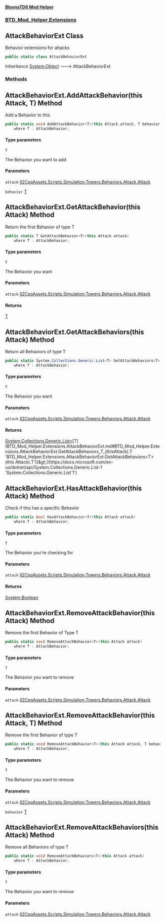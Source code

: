 #### [BloonsTD6 Mod Helper](README.md 'README')
### [BTD_Mod_Helper.Extensions](README.md#BTD_Mod_Helper.Extensions 'BTD_Mod_Helper.Extensions')

## AttackBehaviorExt Class

Behavior extensions for attacks

```csharp
public static class AttackBehaviorExt
```

Inheritance [System.Object](https://docs.microsoft.com/en-us/dotnet/api/System.Object 'System.Object') &#129106; AttackBehaviorExt
### Methods

<a name='BTD_Mod_Helper.Extensions.AttackBehaviorExt.AddAttackBehavior_T_(thisAttack,T)'></a>

## AttackBehaviorExt.AddAttackBehavior<T>(this Attack, T) Method

Add a Behavior to this

```csharp
public static void AddAttackBehavior<T>(this Attack attack, T behavior)
    where T : AttackBehavior;
```
#### Type parameters

<a name='BTD_Mod_Helper.Extensions.AttackBehaviorExt.AddAttackBehavior_T_(thisAttack,T).T'></a>

`T`

The Behavior you want to add
#### Parameters

<a name='BTD_Mod_Helper.Extensions.AttackBehaviorExt.AddAttackBehavior_T_(thisAttack,T).attack'></a>

`attack` [Il2CppAssets.Scripts.Simulation.Towers.Behaviors.Attack.Attack](https://docs.microsoft.com/en-us/dotnet/api/Il2CppAssets.Scripts.Simulation.Towers.Behaviors.Attack.Attack 'Il2CppAssets.Scripts.Simulation.Towers.Behaviors.Attack.Attack')

<a name='BTD_Mod_Helper.Extensions.AttackBehaviorExt.AddAttackBehavior_T_(thisAttack,T).behavior'></a>

`behavior` [T](BTD_Mod_Helper.Extensions.AttackBehaviorExt.md#BTD_Mod_Helper.Extensions.AttackBehaviorExt.AddAttackBehavior_T_(thisAttack,T).T 'BTD_Mod_Helper.Extensions.AttackBehaviorExt.AddAttackBehavior<T>(this Attack, T).T')

<a name='BTD_Mod_Helper.Extensions.AttackBehaviorExt.GetAttackBehavior_T_(thisAttack)'></a>

## AttackBehaviorExt.GetAttackBehavior<T>(this Attack) Method

Return the first Behavior of type T

```csharp
public static T GetAttackBehavior<T>(this Attack attack)
    where T : AttackBehavior;
```
#### Type parameters

<a name='BTD_Mod_Helper.Extensions.AttackBehaviorExt.GetAttackBehavior_T_(thisAttack).T'></a>

`T`

The Behavior you want
#### Parameters

<a name='BTD_Mod_Helper.Extensions.AttackBehaviorExt.GetAttackBehavior_T_(thisAttack).attack'></a>

`attack` [Il2CppAssets.Scripts.Simulation.Towers.Behaviors.Attack.Attack](https://docs.microsoft.com/en-us/dotnet/api/Il2CppAssets.Scripts.Simulation.Towers.Behaviors.Attack.Attack 'Il2CppAssets.Scripts.Simulation.Towers.Behaviors.Attack.Attack')

#### Returns
[T](BTD_Mod_Helper.Extensions.AttackBehaviorExt.md#BTD_Mod_Helper.Extensions.AttackBehaviorExt.GetAttackBehavior_T_(thisAttack).T 'BTD_Mod_Helper.Extensions.AttackBehaviorExt.GetAttackBehavior<T>(this Attack).T')

<a name='BTD_Mod_Helper.Extensions.AttackBehaviorExt.GetAttackBehaviors_T_(thisAttack)'></a>

## AttackBehaviorExt.GetAttackBehaviors<T>(this Attack) Method

Return all Behaviors of type T

```csharp
public static System.Collections.Generic.List<T> GetAttackBehaviors<T>(this Attack attack)
    where T : AttackBehavior;
```
#### Type parameters

<a name='BTD_Mod_Helper.Extensions.AttackBehaviorExt.GetAttackBehaviors_T_(thisAttack).T'></a>

`T`

The Behavior you want
#### Parameters

<a name='BTD_Mod_Helper.Extensions.AttackBehaviorExt.GetAttackBehaviors_T_(thisAttack).attack'></a>

`attack` [Il2CppAssets.Scripts.Simulation.Towers.Behaviors.Attack.Attack](https://docs.microsoft.com/en-us/dotnet/api/Il2CppAssets.Scripts.Simulation.Towers.Behaviors.Attack.Attack 'Il2CppAssets.Scripts.Simulation.Towers.Behaviors.Attack.Attack')

#### Returns
[System.Collections.Generic.List&lt;](https://docs.microsoft.com/en-us/dotnet/api/System.Collections.Generic.List-1 'System.Collections.Generic.List`1')[T](BTD_Mod_Helper.Extensions.AttackBehaviorExt.md#BTD_Mod_Helper.Extensions.AttackBehaviorExt.GetAttackBehaviors_T_(thisAttack).T 'BTD_Mod_Helper.Extensions.AttackBehaviorExt.GetAttackBehaviors<T>(this Attack).T')[&gt;](https://docs.microsoft.com/en-us/dotnet/api/System.Collections.Generic.List-1 'System.Collections.Generic.List`1')

<a name='BTD_Mod_Helper.Extensions.AttackBehaviorExt.HasAttackBehavior_T_(thisAttack)'></a>

## AttackBehaviorExt.HasAttackBehavior<T>(this Attack) Method

Check if this has a specific Behavior

```csharp
public static bool HasAttackBehavior<T>(this Attack attack)
    where T : AttackBehavior;
```
#### Type parameters

<a name='BTD_Mod_Helper.Extensions.AttackBehaviorExt.HasAttackBehavior_T_(thisAttack).T'></a>

`T`

The Behavior you're checking for
#### Parameters

<a name='BTD_Mod_Helper.Extensions.AttackBehaviorExt.HasAttackBehavior_T_(thisAttack).attack'></a>

`attack` [Il2CppAssets.Scripts.Simulation.Towers.Behaviors.Attack.Attack](https://docs.microsoft.com/en-us/dotnet/api/Il2CppAssets.Scripts.Simulation.Towers.Behaviors.Attack.Attack 'Il2CppAssets.Scripts.Simulation.Towers.Behaviors.Attack.Attack')

#### Returns
[System.Boolean](https://docs.microsoft.com/en-us/dotnet/api/System.Boolean 'System.Boolean')

<a name='BTD_Mod_Helper.Extensions.AttackBehaviorExt.RemoveAttackBehavior_T_(thisAttack)'></a>

## AttackBehaviorExt.RemoveAttackBehavior<T>(this Attack) Method

Remove the first Behavior of Type T

```csharp
public static void RemoveAttackBehavior<T>(this Attack attack)
    where T : AttackBehavior;
```
#### Type parameters

<a name='BTD_Mod_Helper.Extensions.AttackBehaviorExt.RemoveAttackBehavior_T_(thisAttack).T'></a>

`T`

The Behavior you want to remove
#### Parameters

<a name='BTD_Mod_Helper.Extensions.AttackBehaviorExt.RemoveAttackBehavior_T_(thisAttack).attack'></a>

`attack` [Il2CppAssets.Scripts.Simulation.Towers.Behaviors.Attack.Attack](https://docs.microsoft.com/en-us/dotnet/api/Il2CppAssets.Scripts.Simulation.Towers.Behaviors.Attack.Attack 'Il2CppAssets.Scripts.Simulation.Towers.Behaviors.Attack.Attack')

<a name='BTD_Mod_Helper.Extensions.AttackBehaviorExt.RemoveAttackBehavior_T_(thisAttack,T)'></a>

## AttackBehaviorExt.RemoveAttackBehavior<T>(this Attack, T) Method

Remove the first Behavior of type T

```csharp
public static void RemoveAttackBehavior<T>(this Attack attack, T behavior)
    where T : AttackBehavior;
```
#### Type parameters

<a name='BTD_Mod_Helper.Extensions.AttackBehaviorExt.RemoveAttackBehavior_T_(thisAttack,T).T'></a>

`T`

The Behavior you want to remove
#### Parameters

<a name='BTD_Mod_Helper.Extensions.AttackBehaviorExt.RemoveAttackBehavior_T_(thisAttack,T).attack'></a>

`attack` [Il2CppAssets.Scripts.Simulation.Towers.Behaviors.Attack.Attack](https://docs.microsoft.com/en-us/dotnet/api/Il2CppAssets.Scripts.Simulation.Towers.Behaviors.Attack.Attack 'Il2CppAssets.Scripts.Simulation.Towers.Behaviors.Attack.Attack')

<a name='BTD_Mod_Helper.Extensions.AttackBehaviorExt.RemoveAttackBehavior_T_(thisAttack,T).behavior'></a>

`behavior` [T](BTD_Mod_Helper.Extensions.AttackBehaviorExt.md#BTD_Mod_Helper.Extensions.AttackBehaviorExt.RemoveAttackBehavior_T_(thisAttack,T).T 'BTD_Mod_Helper.Extensions.AttackBehaviorExt.RemoveAttackBehavior<T>(this Attack, T).T')

<a name='BTD_Mod_Helper.Extensions.AttackBehaviorExt.RemoveAttackBehaviors_T_(thisAttack)'></a>

## AttackBehaviorExt.RemoveAttackBehaviors<T>(this Attack) Method

Remove all Behaviors of type T

```csharp
public static void RemoveAttackBehaviors<T>(this Attack attack)
    where T : AttackBehavior;
```
#### Type parameters

<a name='BTD_Mod_Helper.Extensions.AttackBehaviorExt.RemoveAttackBehaviors_T_(thisAttack).T'></a>

`T`

The Behavior you want to remove
#### Parameters

<a name='BTD_Mod_Helper.Extensions.AttackBehaviorExt.RemoveAttackBehaviors_T_(thisAttack).attack'></a>

`attack` [Il2CppAssets.Scripts.Simulation.Towers.Behaviors.Attack.Attack](https://docs.microsoft.com/en-us/dotnet/api/Il2CppAssets.Scripts.Simulation.Towers.Behaviors.Attack.Attack 'Il2CppAssets.Scripts.Simulation.Towers.Behaviors.Attack.Attack')